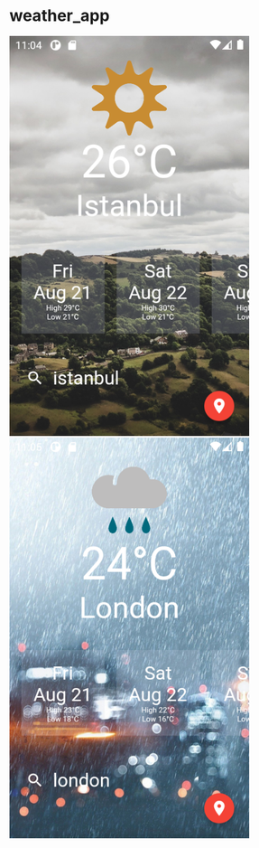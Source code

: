 # weather_app

<img src="weatherr/ss/Screenshot_1597910641.png" width="425"/> <img src="weatherr/ss/Screenshot_1597910710.png" width="425"/> 
